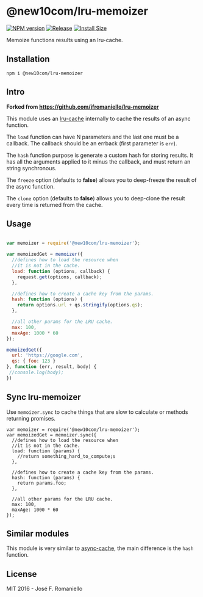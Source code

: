 # @new10com/lru-memoizer

[![NPM version][npm-image]][npm-url]
[![Release][release-image]][release-url]
[![Install Size][install-size-image]][install-size-url]

[npm-image]: https://img.shields.io/npm/v/@new10com/lru-memoizer.svg
[npm-url]: https://www.npmjs.org/package/@new10com/lru-memoizer
[release-image]: https://img.shields.io/github/release/new10com/lru-memoizer.svg
[release-url]: https://github.com/new10com/lru-memoizer/releases/latest
[install-size-image]: https://packagephobia.now.sh/badge?p=@new10com/lru-memoizer
[install-size-url]: https://packagephobia.now.sh/result?p=@new10com/lru-memoizer

Memoize functions results using an lru-cache.

## Installation

```
npm i @new10com/lru-memoizer
```

## Intro

**Forked from https://github.com/jfromaniello/lru-memoizer**

This module uses an [lru-cache](https://github.com/isaacs/node-lru-cache) internally to cache the results of an async function.

The `load` function can have N parameters and the last one must be a callback. The callback should be an errback (first parameter is `err`).

The `hash` function purpose is generate a custom hash for storing results. It has all the arguments applied to it minus the callback, and must return an string synchronous.

The `freeze` option (defaults to **false**) allows you to deep-freeze the result of the async function.

The `clone` option (defaults to **false**) allows you to deep-clone the result every time is returned from the cache.

## Usage

```javascript

var memoizer = require('@new10com/lru-memoizer');

var memoizedGet = memoizer({
  //defines how to load the resource when
  //it is not in the cache.
  load: function (options, callback) {
    request.get(options, callback);
  },

  //defines how to create a cache key from the params.
  hash: function (options) {
    return options.url + qs.stringify(options.qs);
  },

  //all other params for the LRU cache.
  max: 100,
  maxAge: 1000 * 60
});

memoizedGet({
  url: 'https://google.com',
  qs: { foo: 123 }
}, function (err, result, body) {
 //console.log(body);
})

```

## Sync lru-memoizer

Use `memoizer.sync` to cache things that are slow to calculate or methods returning promises.

```
var memoizer = require('@new10com/lru-memoizer');
var memoizedGet = memoizer.sync({
  //defines how to load the resource when
  //it is not in the cache.
  load: function (params) {
    //return something_hard_to_compute;s
  },

  //defines how to create a cache key from the params.
  hash: function (params) {
    return params.foo;
  },

  //all other params for the LRU cache.
  max: 100,
  maxAge: 1000 * 60
});
```

## Similar modules

This module is very similar to [async-cache](https://github.com/isaacs/async-cache), the main difference is the `hash` function.

## License

MIT 2016 - José F. Romaniello
